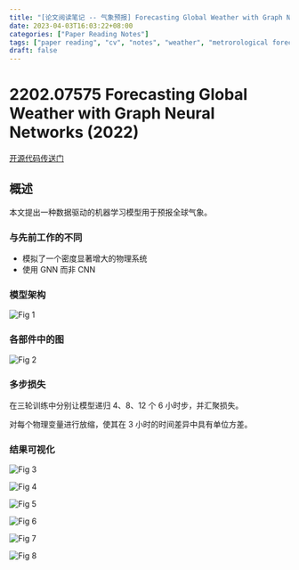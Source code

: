 ```yaml
---
title: "[论文阅读笔记 -- 气象预报] Forecasting Global Weather with Graph Neural Networks (2022)"
date: 2023-04-03T16:03:22+08:00
categories: ["Paper Reading Notes"]
tags: ["paper reading", "cv", "notes", "weather", "metrorological forecasting", "forecasting"]
draft: false
---
```


# 2202.07575 Forecasting Global Weather with Graph Neural Networks (2022)

[开源代码传送门](https://github.com/openclimatefix/graph_weather)

## 概述

本文提出一种数据驱动的机器学习模型用于预报全球气象。  

### 与先前工作的不同
+ 模拟了一个密度显著增大的物理系统
+ 使用 GNN 而非 CNN

### 模型架构

![Fig 1](/images/2023/PRN393/1.png)

### 各部件中的图

![Fig 2](/images/2023/PRN393/2.png)

### 多步损失

在三轮训练中分别让模型递归 4、8、12 个 6 小时步，并汇聚损失。  

对每个物理变量进行放缩，使其在 3 小时的时间差异中具有单位方差。  

### 结果可视化

![Fig 3](/images/2023/PRN393/3.png)

![Fig 4](/images/2023/PRN393/4.png)

![Fig 5](/images/2023/PRN393/5.png)

![Fig 6](/images/2023/PRN393/6.png)

![Fig 7](/images/2023/PRN393/7.png)

![Fig 8](/images/2023/PRN393/8.png)
